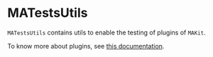 # MATestsUtils

`MATestsUtils` contains utils to enable the testing of plugins of `MAKit`.

To know more about plugins, see [this documentation](../Concepts/PLUGIN.md).
